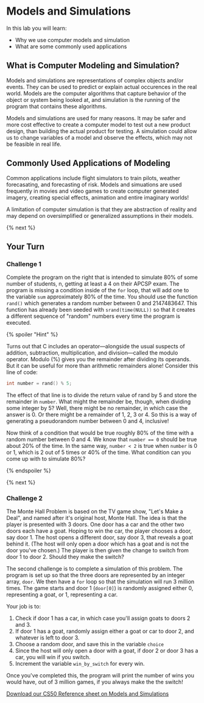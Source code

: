 # Models and Simulations

In this lab you will learn:

- Why we use computer models and simulation
- What are some commonly used applications

## What is Computer Modeling and Simulation?

Models and simulations are representations of complex objects and/or events. They can be used to predict or explain actual occurences in the real world. Models are the computer algorithms that capture behavior of the object or system being looked at, and simulation is the running of the program that contains these algorithms.

Models and simulations are used for many reasons. It may be safer and more cost effective to create a computer model to test out a new product design, than building the actual product for testing. A simulation could allow us to change variables of a model and observe the effects, which may not be feasible in real life. 

## Commonly Used Applications of Modeling

Common applications include flight simulators to train pilots, weather forecasating, and forecasting of risk. Models and simuations are used frequently in movies and video games to create computer generated imagery, creating special effects, animation and entire imaginary worlds!

A limitation of computer simulation is that they are abstraction of reality and may depend on oversimplified or generalized assumptions in their models.

{% next %}

## Your Turn

### Challenge 1

Complete the program on the right that is intended to simulate 80% of some number of students, n, getting at least a 4 on their APCSP exam. The program is missing a condition inside of the `for` loop, that will add one to the variable `sum` approximately 80% of the time. You should use the function `rand()` which generates a random number between 0 and 2147483647. This function has already been seeded with `srand(time(NULL))` so that it creates a different sequence of "random" numbers every time the program is executed.

{% spoiler "Hint" %}

Turns out that C includes an operator—alongside the usual suspects of addition, subtraction, multiplication, and division—called the modulo operator. Modulo (%) gives you the remainder after dividing its operands. But it can be useful for more than arithmetic remainders alone! Consider this line of code:

```c
int number = rand() % 5;
```

The effect of that line is to divide the return value of rand by 5 and store the remainder in `number`. What might the remainder be, though, when dividing some integer by 5? Well, there might be no remainder, in which case the answer is 0. Or there might be a remainder of 1, 2, 3 or 4. So this is a way of generating a pseudorandom number between 0 and 4, inclusive!

Now think of a condition that would be true roughly 80% of the time with a random number between 0 and 4. We know that `number == 0` should be true about 20% of the time. In the same way, `number < 2` is true when `number` is 0 or 1, which is 2 out of 5 times or 40% of the time. What condition can you come up with to simulate 80%?

{% endspoiler %}

{% next %}

### Challenge 2

The Monte Hall Problem is based on the TV game show, "Let's Make a Deal", and named after it's original host, Monte Hall. The idea is that the player is presented with 3 doors. One door has a car and the other two doors each have a goat. Hoping to win the car, the player chooses a door, say door 1. The host opens a different door, say door 3, that reveals a goat behind it. (The host will only open a door which has a goat and is not the door you've chosen.) The player is then given the change to switch from door 1 to door 2. Should they make the switch?

The second challenge is to complete a simulation of this problem. The program is set up so that the three doors are represented by an integer array, `door`. We then have a `for` loop so that the simulation will run 3 million times. The game starts and door 1 (`door[0]`) is randomly assigned either 0, representing a goat, or 1, representing a car.

Your job is to:
1. Check if door 1 has a car, in which case you'll assign goats to doors 2 and 3.
2. If door 1 has a goat, randomly assign either a goat or car to door 2, and whatever is left to door 3.
3. Choose a random door, and save this in the variable `choice`
4. Since the host will only open a door with a goat, if door 2 or door 3 has a car, you will win if you switch.
5. Increment the variable `win_by_switch` for every win.

Once you've completed this, the program will print the number of wins you would have, out of 3 million games, if you always make the the switch!

[Download our CS50 Reference sheet on Models and Simulations](https://ap.cs50.school/assets/pdfs/unit3/models_and_simulations.pdf)
